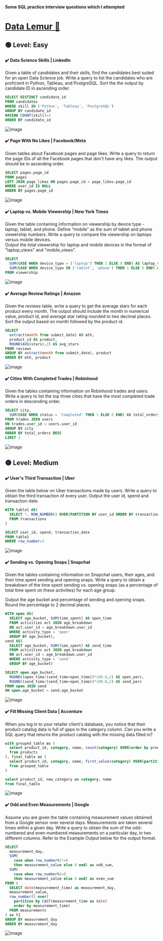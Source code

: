 #### Some SQL practice interview questions which I attempted

# [Data Lemur 🐒](https://datalemur.com/)
## 🟢 Level: Easy
#### ✔️ Data Science Skills | LinkedIn <br>
Given a table of candidates and their skills, find the candidates best suited for an open Data Science job. Write a query to list the candidates who are proficient in Python, Tableau, and PostgreSQL. Sort the the output by candidate ID in ascending order.
```sql
SELECT DISTINCT candidate_id 
FROM candidates
WHERE skill IN ('Python', 'Tableau', 'PostgreSQL')
GROUP BY candidate_id
HAVING COUNT(skill)=3
ORDER BY candidate_id
```
![image](https://user-images.githubusercontent.com/40571742/203689944-053ca33e-25a3-4389-9257-a6ee5b03ecf6.png)

#### ✔️ Page With No Likes | Facebook/Meta <br>
Given tables about Facebook pages and page likes. Write a query to return the page IDs of all the Facebook pages that don't have any likes. The output should be in ascending order.
```sql
SELECT pages.page_id
FROM pages
LEFT JOIN page_likes ON pages.page_id = page_likes.page_id
WHERE user_id IS NULL
ORDER BY pages.page_id
```
![image](https://user-images.githubusercontent.com/40571742/203690266-f21097c2-a1d5-44bc-879c-e4ce7daaa2ac.png)

#### ✔️ Laptop vs. Mobile Viewership | New York Times <br>
Given the table containing information on viewership by device type - laptop, tablet, and phone. Define “mobile” as the sum of tablet and phone viewership numbers. Write a query to compare the viewership on laptops versus mobile devices. <br>
Output the total viewership for laptop and mobile devices in the format of "laptop_views" and "mobile_views".
```sql
SELECT 
  SUM(CASE WHEN device_type = ('laptop') THEN 1 ELSE 0 END) AS laptop_views,
  SUM(CASE WHEN device_type IN ('tablet', 'phone') THEN 1 ELSE 0 END) AS mobile_views
FROM viewership
```
![image](https://user-images.githubusercontent.com/40571742/203690692-600c196b-ac0b-453d-b5c3-d71b2d4b8ac7.png)

#### ✔️ Average Review Ratings | Amazon <br>
Given the reviews table, write a query to get the average stars for each product every month.
The output should include the month in numerical value, product id, and average star rating rounded to two decimal places. Sort the output based on month followed by the product id.
```sql
SELECT 
  extract(month from submit_date) AS mth,
  product_id AS product,
  ROUND(AVG(stars),2) AS avg_stars
FROM reviews
GROUP BY extract(month from submit_date), product
ORDER BY mth, product
```
![image](https://user-images.githubusercontent.com/40571742/203690884-3ae429a6-8beb-412e-ac89-ac22ff968d54.png)

#### ✔️ Cities With Completed Trades | Robinhood <br>
Given the tables containing information on Robinhood trades and users. Write a query to list the top three cities that have the most completed trade orders in descending order.
```sql
SELECT city, 
  SUM(CASE WHEN status = 'Completed' THEN 1 ELSE 0 END) AS total_orders
FROM trades JOIN users
ON trades.user_id = users.user_id
GROUP BY city
ORDER BY total_orders DESC
LIMIT 3
```
![image](https://user-images.githubusercontent.com/40571742/203691191-772fb685-d561-4228-9d86-8377e544e13d.png)

## 🟡 Level: Medium
#### ✔️ User's Third Transaction | Uber <br>
Given the table below on Uber transactions made by users. Write a query to obtain the third transaction of every user. Output the user id, spend and transaction date.
```sql
WITH table1 AS(
  SELECT *, ROW_NUMBER() OVER(PARTITION BY user_id ORDER BY transaction_date)
  FROM transactions
)

SELECT user_id, spend, transaction_date
FROM table1
WHERE row_number=3
```
![image](https://user-images.githubusercontent.com/40571742/204428703-b6f4de60-d281-4e22-81aa-89f060a66fb0.png)

#### ✔️ Sending vs. Opening Snaps | Snapchat <br>
Given the tables containing information on Snapchat users, their ages, and their time spent sending and opening snaps. Write a query to obtain a breakdown of the time spent sending vs. opening snaps (as a percentage of total time spent on these activities) for each age group.

Output the age bucket and percentage of sending and opening snaps. Round the percentage to 2 decimal places.
```sql
WITH open AS(
  SELECT age_bucket, SUM(time_spent) AS open_time
  FROM activities act JOIN age_breakdown
  ON act.user_id = age_breakdown.user_id
  WHERE activity_type = 'open'
  GROUP BY age_bucket),
send AS(
  SELECT age_bucket, SUM(time_spent) AS send_time
  FROM activities act JOIN age_breakdown
  ON act.user_id = age_breakdown.user_id
  WHERE activity_type = 'send'
  GROUP BY age_bucket)

SELECT open.age_bucket, 
  ROUND((open_time/(send_time+open_time))*100.0,2) AS open_perc, 
  ROUND((send_time/(send_time+open_time))*100.0,2) AS send_perc
FROM open JOIN send
ON open.age_bucket = send.age_bucket
```
![image](https://user-images.githubusercontent.com/40571742/204484638-6a16dca5-e4f0-49df-a3a4-1c40c482c78d.png)

#### ✔️ Fill Missing Client Data | Accenture <br>
When you log in to your retailer client's database, you notice that their product catalog data is full of gaps in the category column. Can you write a SQL query that returns the product catalog with the missing data filled in?
```sql
with grouped_table as (
  select product_id, category, name, count(category) OVER(order by product_id) as _grp
  from products
), final_table as (
  select product_id, category, name, first_value(category) OVER(partition by _grp order by product_id) as new_category
  from grouped_table
)

select product_id, new_category as category, name
from final_table
```
![image](https://user-images.githubusercontent.com/40571742/221336210-4f47b37e-c8cd-4d67-9840-fb4604e0475f.png)

#### ✔️ Odd and Even Measurements | Google <br>
Assume you are given the table containing measurement values obtained from a Google sensor over several days. Measurements are taken several times within a given day.
Write a query to obtain the sum of the odd-numbered and even-numbered measurements on a particular day, in two different columns. Refer to the Example Output below for the output format.
```sql
SELECT 
  measurement_day,
  SUM(
    case when row_number%2!=0
    then measurement_value else 0 end) as odd_sum,
  SUM(
    case when row_number%2=0
    then measurement_value else 0 end) as even_sum
FROM (
  SELECT date(measurement_time) as measurement_day,
  measurement_value,
  row_number() over(
    partition by CAST(measurement_time as date)
    order by measurement_time)
  FROM measurements
) as t1
GROUP BY measurement_day
ORDER BY measurement_day
```
![image](https://user-images.githubusercontent.com/40571742/221399686-0bdb2b79-1088-4d3e-bcd5-4559fca40fb0.png)
